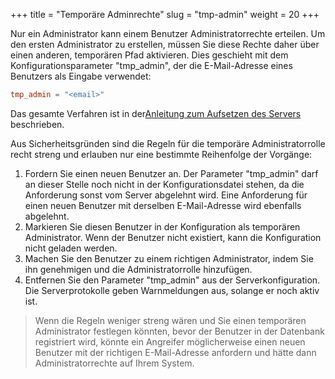 +++
title = "Temporäre Adminrechte"
slug = "tmp-admin"
weight = 20
+++

Nur ein Administrator kann einem Benutzer Administratorrechte erteilen. Um den ersten Administrator zu erstellen, müssen Sie diese Rechte daher über einen anderen, temporären Pfad aktivieren. Dies geschieht mit dem Konfigurationsparameter "tmp_admin", der die E-Mail-Adresse eines Benutzers als Eingabe verwendet:

```toml
tmp_admin = "<email>"
```

Das gesamte Verfahren ist in der[Anleitung zum Aufsetzen des Servers](/de/server/setup/admin) beschrieben.

Aus Sicherheitsgründen sind die Regeln für die temporäre Administratorrolle recht streng und erlauben nur eine bestimmte Reihenfolge der Vorgänge:
1. Fordern Sie einen neuen Benutzer an. Der Parameter "tmp_admin" darf an dieser Stelle noch nicht in der Konfigurationsdatei stehen, da die Anforderung sonst vom Server abgelehnt wird. Eine Anforderung für einen neuen Benutzer mit derselben E-Mail-Adresse wird ebenfalls abgelehnt.
1. Markieren Sie diesen Benutzer in der Konfiguration als temporären Administrator. Wenn der Benutzer nicht existiert, kann die Konfiguration nicht geladen werden.
1. Machen Sie den Benutzer zu einem richtigen Administrator, indem Sie ihn genehmigen und die Administratorrolle hinzufügen.
1. Entfernen Sie den Parameter "tmp_admin" aus der Serverkonfiguration. Die Serverprotokolle geben Warnmeldungen aus, solange er noch aktiv ist.

> Wenn die Regeln weniger streng wären und Sie einen temporären Administrator festlegen könnten, bevor der Benutzer in der Datenbank registriert wird, könnte ein Angreifer möglicherweise einen neuen Benutzer mit der richtigen E-Mail-Adresse anfordern und hätte dann Administratorrechte auf Ihrem System.
